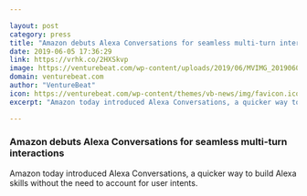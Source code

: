 ```yaml
---

layout: post
category: press
title: "Amazon debuts Alexa Conversations for seamless multi-turn interactions"
date: 2019-06-05 17:36:29
link: https://vrhk.co/2HXSkvp
image: https://venturebeat.com/wp-content/uploads/2019/06/MVIMG_20190605_095022.jpg?w=1200&strip=all
domain: venturebeat.com
author: "VentureBeat"
icon: https://venturebeat.com/wp-content/themes/vb-news/img/favicon.ico
excerpt: "Amazon today introduced Alexa Conversations, a quicker way to build Alexa skills without the need to account for user intents."

---
```


### Amazon debuts Alexa Conversations for seamless multi-turn interactions

Amazon today introduced Alexa Conversations, a quicker way to build Alexa skills without the need to account for user intents.